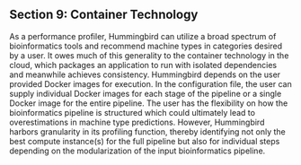 ## Section 9: Container Technology

As a performance profiler, Hummingbird can utilize a broad spectrum of bioinformatics tools and recommend machine types in categories desired by a user. It owes much of this generality to the container technology in the cloud, which packages an application to run with isolated dependencies and meanwhile achieves consistency. Hummingbird depends on the user provided Docker images for execution. In the configuration file, the user can supply individual Docker images for each stage of the pipeline or a single Docker image for the entire pipeline. The user has the flexibility on how the bioinformatics pipeline is structured which could ultimately lead to overestimations in machine type predictions. However, Hummingbird harbors granularity in its profiling function, thereby identifying not only the best compute instance(s) for the full pipeline but also for individual steps depending on the modularization of the input bioinformatics pipeline.
